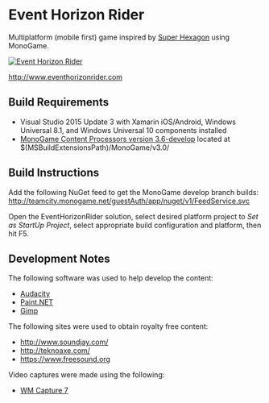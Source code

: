 Event Horizon Rider
===================

Multiplatform (mobile first) game inspired by [Super Hexagon](http://www.superhexagon.com) using MonoGame.

[![Event Horizon Rider](https://cloud.githubusercontent.com/assets/1789883/26028224/03049e54-37d1-11e7-8d54-569d0d378b68.gif)](http://www.eventhorizonrider.com)

http://www.eventhorizonrider.com

Build Requirements
------------------
 * Visual Studio 2015 Update 3 with Xamarin iOS/Android, Windows Universal 8.1, and Windows Universal 10 components installed
 * [MonoGame Content Processors version 3.6-develop](http://teamcity.monogame.net/repository/download/MonoGame_PackagingWindows/latest.lastSuccessful/MonoGameSetup.exe?guest=1) located at $(MSBuildExtensionsPath)/MonoGame/v3.0/

Build Instructions
------------------
Add the following NuGet feed to get the MonoGame develop branch builds:
http://teamcity.monogame.net/guestAuth/app/nuget/v1/FeedService.svc

Open the EventHorizonRider solution, select desired platform project to *Set as StartUp Project*, select appropriate
build configuration and platform, then hit F5.

Development Notes
-----------------
The following software was used to help develop the content:

 * [Audacity](http://audacity.sourceforge.net/)
 * [Paint.NET](http://www.getpaint.net/)
 * [Gimp](http://www.gimp.org/)

The following sites were used to obtain royalty free content:

 * http://www.soundjay.com/
 * http://teknoaxe.com/
 * https://www.freesound.org

Video captures were made using the following:

 * [WM Capture 7](http://wmrecorder.com/products/wm-capture/)
